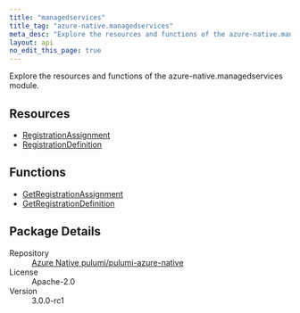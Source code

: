 ```yaml
---
title: "managedservices"
title_tag: "azure-native.managedservices"
meta_desc: "Explore the resources and functions of the azure-native.managedservices module."
layout: api
no_edit_this_page: true
---
```


<!-- WARNING: this file was generated by Pulumi Docs Generator. -->
<!-- Do not edit by hand unless you're certain you know what you are doing! -->

Explore the resources and functions of the azure-native.managedservices module.

<h2 id="resources">Resources</h2>
<ul class="api">
    <li><a href="registrationassignment/" title="RegistrationAssignment">RegistrationAssignment</a></li>
    <li><a href="registrationdefinition/" title="RegistrationDefinition">RegistrationDefinition</a></li>
</ul>

<h2 id="functions">Functions</h2>
<ul class="api">
    <li><a href="getregistrationassignment/" title="GetRegistrationAssignment">GetRegistrationAssignment</a></li>
    <li><a href="getregistrationdefinition/" title="GetRegistrationDefinition">GetRegistrationDefinition</a></li>
</ul>

<h2 id="package-details">Package Details</h2>
<dl class="package-details">
	<dt>Repository</dt>
	<dd><a href="https://github.com/pulumi/pulumi-azure-native">Azure Native pulumi/pulumi-azure-native</a></dd>
	<dt>License</dt>
	<dd>Apache-2.0</dd>
	<dt>Version</dt>
	<dd>3.0.0-rc1</dd>
</dl>

